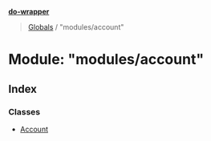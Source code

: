 **[do-wrapper](../README.md)**

> [Globals](../globals.md) / "modules/account"

# Module: "modules/account"

## Index

### Classes

* [Account](../classes/_modules_account_.account.md)
